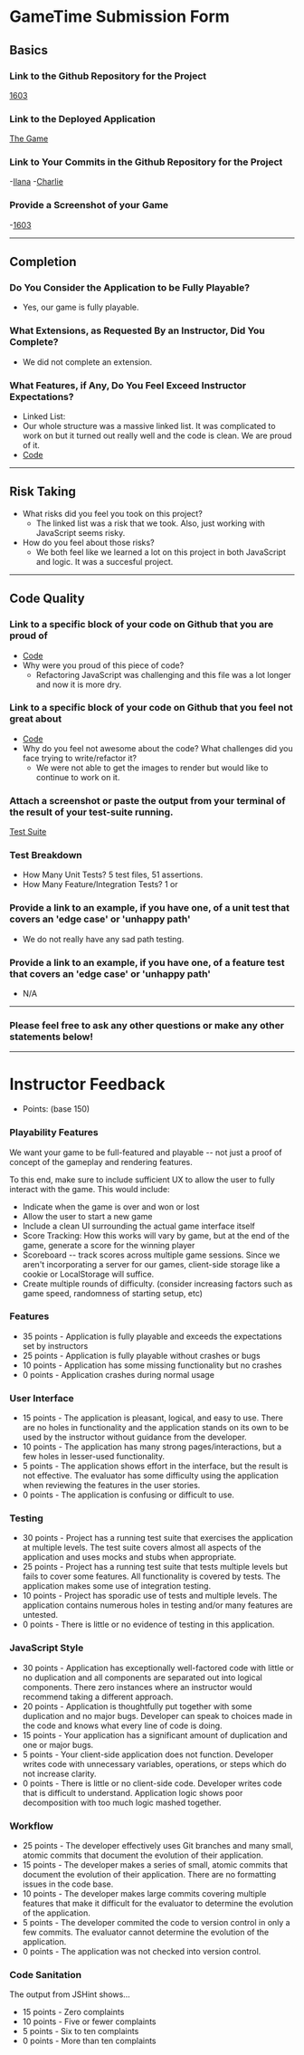 # GameTime Submission Form

## Basics

### Link to the Github Repository for the Project
[1603](https://github.com/icorson3/1603-gametime)

### Link to the Deployed Application
[The Game](https://icorson3.github.io/1603-gametime/)

### Link to Your Commits in the Github Repository for the Project
-[Ilana](https://github.com/icorson3/1603-gametime/commits?author=icorson3)
 -[Charlie](https://github.com/icorson3/1603-gametime/commits?author=ckaminer)

### Provide a Screenshot of your Game
-[1603](http://i.imgur.com/LEoPBOf.png)

---

## Completion

### Do You Consider the Application to be Fully Playable?
 - Yes, our game is fully playable.

### What Extensions, as Requested By an Instructor, Did You Complete?
- We did not complete an extension.

### What Features, if Any, Do You Feel Exceed Instructor Expectations?
- Linked List:
 - Our whole structure was a massive linked list. It was complicated to work on but it turned out really well and the code is clean. We are proud of it.
 - [Code](https://github.com/icorson3/1603-gametime/blob/master/lib/data-transfer.js)

----

## Risk Taking
- What risks did you feel you took on this project?
  - The linked list was a risk that we took. Also, just working with JavaScript seems risky.
- How do you feel about those risks?
  - We both feel like we learned a lot on this project in both JavaScript and logic. It was a succesful project.

----

## Code Quality

### Link to a specific block of your code on Github that you are proud of
- [Code](https://github.com/icorson3/1603-gametime/blob/master/lib/game.js)
- Why were you proud of this piece of code?
  - Refactoring JavaScript was challenging and this file was a lot longer and now it is more dry.

### Link to a specific block of your code on Github that you feel not great about
- [Code](https://github.com/icorson3/1603-gametime/tree/master/images)
- Why do you feel not awesome about the code? What challenges did you face trying to write/refactor it?
  - We were not able to get the images to render but would like to continue to work on it.

### Attach a screenshot or paste the output from your terminal of the result of your test-suite running.
[Test Suite](http://i.imgur.com/xuLVknW.png)

### Test Breakdown
- How Many Unit Tests? 5 test files, 51 assertions.
- How Many Feature/Integration Tests? 1 or

### Provide a link to an example, if you have one, of a unit test that covers an 'edge case' or 'unhappy path'
- We do not really have any sad path testing.
### Provide a link to an example, if you have one, of a feature test that covers an 'edge case' or 'unhappy path'
- N/A
-----

### Please feel free to ask any other questions or make any other statements below!

-----

# Instructor Feedback

- Points: (base 150)

### Playability Features

We want your game to be full-featured and playable -- not just a proof of concept of the gameplay and rendering features.

To this end, make sure to include sufficient UX to allow the user to fully interact with the game. This would include:

- Indicate when the game is over and won or lost
- Allow the user to start a new game
- Include a clean UI surrounding the actual game interface itself
- Score Tracking: How this works will vary by game, but at the end of the game, generate a score for the winning player
- Scoreboard -- track scores across multiple game sessions. Since we aren't incorporating a server for our games, client-side storage like a cookie or LocalStorage will suffice.
- Create multiple rounds of difficulty. (consider increasing factors such as game speed, randomness of starting setup, etc)

### Features

* 35 points - Application is fully playable and exceeds the expectations set by instructors
* 25 points - Application is fully playable without crashes or bugs
* 10 points - Application has some missing functionality but no crashes
* 0 points - Application crashes during normal usage

### User Interface

* 15 points - The application is pleasant, logical, and easy to use. There are no holes in functionality and the application stands on its own to be used by the instructor without guidance from the developer.
* 10 points - The application has many strong pages/interactions, but a few holes in lesser-used functionality.
* 5 points - The application shows effort in the interface, but the result is not effective. The evaluator has some difficulty using the application when reviewing the features in the user stories.
* 0 points - The application is confusing or difficult to use.

### Testing

* 30 points - Project has a running test suite that exercises the application at multiple levels. The test suite covers almost all aspects of the application and uses mocks and stubs when appropriate.
* 25 points - Project has a running test suite that tests multiple levels but fails to cover some features. All functionality is covered by tests. The application makes some use of integration testing.
* 10 points - Project has sporadic use of tests and multiple levels. The application contains numerous holes in testing and/or many features are untested.
* 0 points - There is little or no evidence of testing in this application.

### JavaScript Style

* 30 points - Application has exceptionally well-factored code with little or no duplication and all components are separated out into logical components. There zero instances where an instructor would recommend taking a different approach.
* 20 points - Application is thoughtfully put together with some duplication and no major bugs. Developer can speak to choices made in the code and knows what every line of code is doing.
* 15 points - Your application has a significant amount of duplication and one or major bugs.
* 5 points - Your client-side application does not function. Developer writes code with unnecessary variables, operations, or steps which do not increase clarity.
* 0 points - There is little or no client-side code. Developer writes code that is difficult to understand. Application logic shows poor decomposition with too much logic mashed together.

### Workflow

* 25 points - The developer effectively uses Git branches and many small, atomic commits that document the evolution of their application.
* 15 points - The developer makes a series of small, atomic commits that document the evolution of their application. There are no formatting issues in the code base.
* 10 points - The developer makes large commits covering multiple features that make it difficult for the evaluator to determine the evolution of the application.
* 5 points - The developer commited the code to version control in only a few commits. The evaluator cannot determine the evolution of the application.
* 0 points - The application was not checked into version control.

### Code Sanitation

The output from JSHint shows…

* 15 points - Zero complaints
* 10 points - Five or fewer complaints
* 5 points - Six to ten complaints
* 0 points - More than ten complaints
